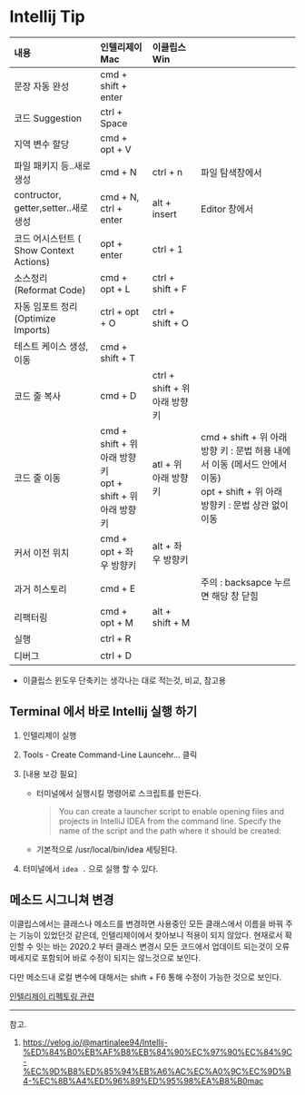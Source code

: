 

# Intellij Tip

|내용|인텔리제이 Mac| 이클립스 Win ||
| :--- | :--- | :--- | ---- |
|문장 자동 완성|cmd + shift + enter|||
|코드 Suggestion |ctrl + Space| ||
|지역 변수 할당|cmd + opt + V| ||
|파일 패키지 등..새로 생성|cmd + N|ctrl + n|파일 탐색창에서|
|contructor, getter,setter..새로 생성|cmd + N, ctrl + enter|alt + insert|Editor 창에서|
|코드 어시스턴트 ( Show Context Actions)|opt + enter|ctrl + 1||
|소스정리 (Reformat Code)|cmd + opt + L|ctrl + shift + F||
|자동 임포트 정리(Optimize Imports)|ctrl + opt + O|ctrl + shift + O||
|테스트 케이스 생성,이동|cmd + shift + T|||
|코드 줄 복사 |cmd + D|ctrl + shift + 위 아래 방향키||
|코드 줄 이동 |cmd + shift + 위 아래 방향 키<br />opt + shift + 위 아래 방향키| atl + 위 아래 방향키|cmd + shift + 위 아래 방향 키 : 문법 허용 내에서 이동 (메서드 안에서 이동)<br />opt + shift + 위 아래 방향키 : 문법 상관 없이 이동|
|커서 이전 위치 |cmd + opt + 좌 우 방향키| alt + 좌 우 방향키 ||
|과거 히스토리 |cmd + E| |주의 : backsapce 누르면 해당 창 닫힘|
|리팩터링 |cmd + opt + M| alt + shift + M ||
|실행 |ctrl + R|  ||
|디버그 |ctrl + D| ||




* 이클립스 윈도우 단축키는 생각나는 대로 적는것, 비교, 참고용



## Terminal 에서 바로 Intellij 실행 하기

1. 인텔리제이 실행

2. Tools - Create Command-Line Launcehr... 클릭

3. [내용 보강 필요]

   - 터미널에서 실행시킬 명령어로 스크립트를 만든다.

     > You can create a launcher script to enable opening files and projects in IntelliJ IDEA from the command line. Specify the name of the script and the path where it should be created: 

   - 기본적으로 /usr/local/bin/idea 세팅된다.

4. 터미널에서 ``` idea . ``` 으로 실행 할 수 있다. 



## 메소드 시그니쳐 변경

이클립스에서는 클래스나 메소드를 변경하면 사용중인 모든 클래스에서 이름을 바꿔 주는 기능이 있었던것 같은데, 인텔리제이에서 찾아보니 적용이 되지 않았다. 현재로서 확인할 수 잇는 바는 2020.2 부터 클래스 변경시 모든 코드에서 업데이트 되는것이 오류메세지로 포함되어 바로 수정이 되지는 않느것으로 보인다.

다만 메소드내 로컬 변수에 대해서는 shift  + F6  통해 수정이 가능한 것으로 보인다.

[인텔리제이 리펙토링 관련][인텔리제이 리펙토링 관련 URL]  

----

참고.

1. https://velog.io/@martinalee94/Intellij-%ED%84%B0%EB%AF%B8%EB%84%90%EC%97%90%EC%84%9C-%EC%9D%B8%ED%85%94%EB%A6%AC%EC%A0%9C%EC%9D%B4-%EC%8B%A4%ED%96%89%ED%95%98%EA%B8%B0mac

[인텔리제이 리펙토링 관련 URL]: https://blog.jetbrains.com/ko/idea/2020/09/everyday-refactorings-in-intellij-idea/
